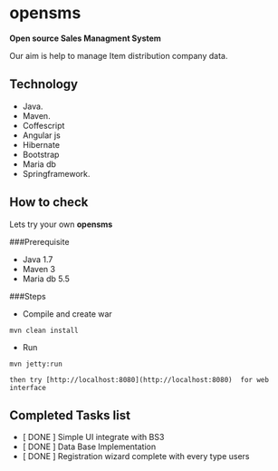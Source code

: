 opensms
==============

**Open source Sales Managment System**


 Our aim is help to manage Item distribution company data.


Technology
----------

  * Java.
  * Maven.
  * Coffescript
  * Angular js
  * Hibernate
  * Bootstrap
  * Maria db
  * Springframework.

How to check 
------------------
 
 Lets try your own **opensms**
 
###Prerequisite
 
  * Java 1.7
  * Maven 3
  * Maria db 5.5


  
  
###Steps

  * Compile and create war            
  ```
  mvn clean install 
  ```

  * Run 

  ```
  mvn jetty:run 
  ```
    then try [http://localhost:8080](http://localhost:8080)  for web interface
    
    
Completed Tasks list
----------------------------

  - [ DONE ] Simple UI integrate with BS3
  - [ DONE ] Data Base Implementation 
  - [ DONE ] Registration wizard complete with every type users
 



